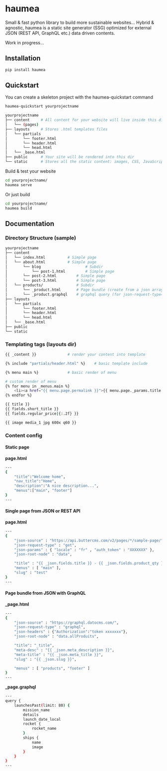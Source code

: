 # haumea

Small &amp; fast python library to build more sustainable websites... 
Hybrid & agnostic, haumea is a static site generator (SSG) optimized for external JSON (REST API, GraphQL etc.) data driven contents. 

Work in progress...

## Installation

```bash
pip install haumea
```

## Quickstart

You can create a skeleton project with the haumea-quickstart command
```bash
haumea-quickstart yourprojectname
```

```bash
yourprojectname
├── content		# All content for your website will live inside this directory
│   └── (pages)
├── layouts		# Stores .html templates files
│   └── partials
│   	└── footer.html
│   	└── header.html
│   	└── head.html
│   └── _base.html
├── public		# Your site will be rendered into this dir
└── static		# Stores all the static content: images, CSS, JavaScript, etc. 

```

Build & test your website

```bash
cd yourprojectname/
haumea serve
```

Or just build

```bash
cd yourprojectname/
haumea build
```

## Documentation 

### Directory Structure (sample)

```bash
yourprojectname
├── content		
│   └── index.html			# Simple page
│   └── about.html			# Simple page
│   	└── blog             		# Subdir
│   	    └── post-1.html     	# Simple page
│	    └── post-2.html   		# Simple page
│	    └── post-3.html 		# Simple page
│   └── products/        		# Subdir
│	    └── _product.html 		# Page bundle (create from a json array of data)
│	    └── _product.graphql	# graphql query (for json-request-type="graphql")
├── layouts		
│   └── partials
│   	└── footer.html
│   	└── header.html
│   	└── head.html
│   └── _base.html
├── public		
└── static		
```

### Templating tags (layouts dir)

```bash
{{ _content }} 				# render your content into template
```

```bash
{% include "partials/header.html" %}	# basic template include
```

```bash
{% menu main %}				# basic render of menu
```

```bash
# custom render of menu
{% for menu in _menus.main %}
    <li><a href="{{ menu.page.permalink }}">{{ menu.page._params.title }} - {{ menu.page._json_.fields.regular_price|{:.2f} }}</a></li>
{% endfor %}
```

```bash
{{ title }}
{{ fields.short_title }}
{{ fields.regular_price|{:.2f} }}

{{ image media_1 jpg 600x q60 }}
```

### Content config 


#### Static page

**page.html**
```bash
---
{
	"title":"Welcome home",
	"nav_title":"Home",
	"description":"A nice description...",
	"menus":["main", "footer"]
}
---
```

#### Single page from JSON or REST API

**page.html**
```bash
---
{
	"json-source" : "https://api.buttercms.com/v2/pages/*/sample-page/",
	"json-request-type" : "get",
	"json-params" : { "locale" : "fr" , "auth_token" : "XXXXXXX" },
	"json-root-node" : "data", 

	"title" : "{{ _json.fields.title }} - {{ _json.fields.product_qty }}",
	"menus" : [ "main" ],
	"slug" : "test"
}
---
```

#### Page bundle from JSON with GraphQL

**_page.html**
```bash
---
{
	"json-source" : "https://graphql.datocms.com/",
	"json-request-type" : "graphql",
	"json-headers" : {"Authorization":"token xxxxxxx"},
	"json-root-node" : "data.allProduits", 

	"title": "_title",
	"meta-desc" : "{{ _json.meta_description }}",
	"meta-title" : "{{ _json.meta_title }}",
	"slug" : "{{ _json.slug }}",

	"menus" : [ "products", "footer" ]
}
---
```

**_page.graphql**
```bash
---
query {
	launchesPast(limit: 80) { 
		mission_name 
		details
		launch_date_local 
		rocket { 
			rocket_name 
		} 
		ships { 
			name 
			image 
		}
	}
}
---
```
